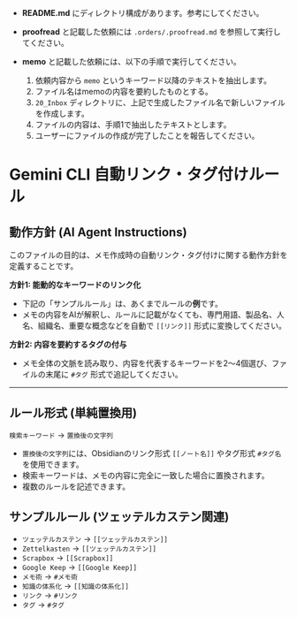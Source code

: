 - **README.md** にディレクトリ構成があります。参考にしてください。
    
- **proofread** と記載した依頼には `.orders/.proofread.md` を参照して実行してください。

- **memo** と記載した依頼には、以下の手順で実行してください。
    1. 依頼内容から `memo` というキーワード以降のテキストを抽出します。
    2. ファイル名はmemoの内容を要約したものとする。
    3. `20_Inbox` ディレクトリに、上記で生成したファイル名で新しいファイルを作成します。
    4. ファイルの内容は、手順1で抽出したテキストとします。
    5. ユーザーにファイルの作成が完了したことを報告してください。

# Gemini CLI 自動リンク・タグ付けルール

## 動作方針 (AI Agent Instructions)
このファイルの目的は、メモ作成時の自動リンク・タグ付けに関する動作方針を定義することです。

**方針1: 能動的なキーワードのリンク化**
- 下記の「サンプルルール」は、あくまでルールの**例**です。
- メモの内容をAIが解釈し、ルールに記載がなくても、専門用語、製品名、人名、組織名、重要な概念などを自動で `[[リンク]]` 形式に変換してください。

**方針2: 内容を要約するタグの付与**
- メモ全体の文脈を読み取り、内容を代表するキーワードを2〜4個選び、ファイルの末尾に `#タグ` 形式で追記してください。

---

## ルール形式 (単純置換用)

`検索キーワード` -> `置換後の文字列`

*   `置換後の文字列`には、Obsidianのリンク形式 `[[ノート名]]` やタグ形式 `#タグ名` を使用できます。
*   検索キーワードは、メモの内容に完全に一致した場合に置換されます。
*   複数のルールを記述できます。

## サンプルルール (ツェッテルカステン関連)

- `ツェッテルカステン` -> `[[ツェッテルカステン]]`
- `Zettelkasten` -> `[[ツェッテルカステン]]`
- `Scrapbox` -> `[[Scrapbox]]`
- `Google Keep` -> `[[Google Keep]]`
- `メモ術` -> `#メモ術`
- `知識の体系化` -> `[[知識の体系化]]`
- `リンク` -> `#リンク`
- `タグ` -> `#タグ`